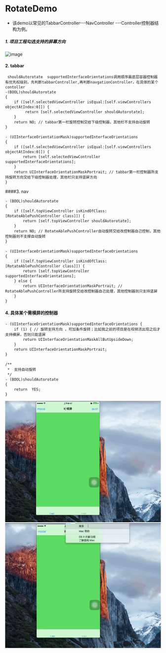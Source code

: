 # RotateDemo 
* 该demo以常见的TabbarController---NavController ---Controller控制器结构为例。

 ##### 1. 项目工程勾选支持的屏幕方向
![image](http://upload-images.jianshu.io/upload_images/2800830-55c9c2eca9260396.png?imageMogr2/auto-orient/strip%7CimageView2/2/w/1240)
#### 2. tabbar

```
 shouldAutorotate  supportedInterfaceOrientations调用顺序最底层容器控制器有优先权级别，先判断tabbarController,再判断navgationController，在具体的某个contoller
-(BOOL)shouldAutorotate
{
    if ([self.selectedViewController isEqual:[self.viewControllers objectAtIndex:0]]) {
         return [self.selectedViewController shouldAutorotate];
    }
    return NO; // tabbar第一栏旋转控制交给下级控制器，其他栏不支持自动旋转
}

- (UIInterfaceOrientationMask)supportedInterfaceOrientations
{
    if ([self.selectedViewController isEqual:[self.viewControllers objectAtIndex:0]]) {
        return [self.selectedViewController supportedInterfaceOrientations];
    }
    return UIInterfaceOrientationMaskPortrait; // tabbar第一栏控制器所支持旋转方向交给下级控制器处理，其他栏只支持竖屏方向
}
```
####3. nav

```
- (BOOL)shouldAutorotate
{
    if ([self.topViewController isKindOfClass:[RotateAblePushController class]]) {
        return [self.topViewController shouldAutorotate];
    }
    return NO; // RotateAblePushController自动旋转交给改控制器自己控制，其他控制器则不支撑自动旋转
}

- (UIInterfaceOrientationMask)supportedInterfaceOrientations
{
    if ([self.topViewController isKindOfClass:[RotateAblePushController class]]) {
        return [self.topViewController supportedInterfaceOrientations];
    } else {
        return UIInterfaceOrientationMaskPortrait; // RotateAblePushController所支持旋转交给改控制器自己处理，其他控制器则只支持竖屏
    }
}
```

#### 4. 具体某个需横屏的控制器

```
- (UIInterfaceOrientationMask)supportedInterfaceOrientations {
    if (1) { // 旋转支持方向 ，可加条件旋转；比如我之前的项目是在视频流出现之后才支持横屏，否则只能竖屏
        return UIInterfaceOrientationMaskAllButUpsideDown;
    }
    return UIInterfaceOrientationMaskPortrait;
}

/**
 *  支持自动旋转
 */
- (BOOL)shouldAutorotate
{
    return  YES;
}
```
 


![image](https://github.com/Jude309307972/RotateDemo/blob/master/modal.gif)
![image](https://github.com/Jude309307972/RotateDemo/blob/master/push.gif)

